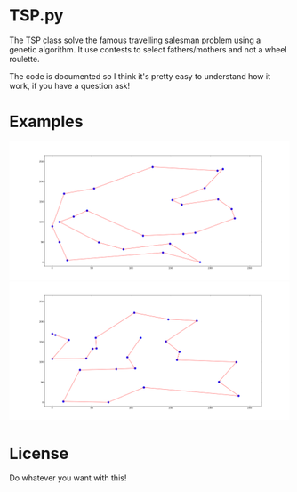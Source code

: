 TSP.py
======

The TSP class solve the famous travelling salesman problem using a genetic algorithm. It use contests to select fathers/mothers and not a wheel roulette.

The code is documented so I think it's pretty easy to understand how it work, if you have a question ask!

Examples
========

![Salesman with a cycle](https://github.com/Alexis-D/TSP.py/raw/master/example_with_cycle.png)
![Salesman without a cycle](https://github.com/Alexis-D/TSP.py/raw/master/example_without_cycle.png)

License
=======

Do whatever you want with this!
